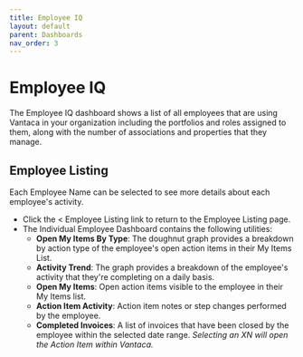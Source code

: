 ```yaml
---
title: Employee IQ
layout: default
parent: Dashboards
nav_order: 3
---
```


# Employee IQ
The Employee IQ dashboard shows a list of all employees that are using Vantaca in your organization including the portfolios and roles assigned to them, along with the number of associations and properties that they manage.

## Employee Listing
Each Employee Name can be selected to see more details about each employee's activity.

- Click the < Employee Listing link to return to the Employee Listing page.
- The Individual Employee Dashboard contains the following utilities:
    - **Open My Items By Type**: The doughnut graph provides a breakdown by action type of the employee's open action items in their My Items List.
	- **Activity Trend**: The graph provides a breakdown of the employee's activity that they're completing on a daily basis.
	- **Open My Items**: Open action items visible to the employee in their My Items list.
	- **Action Item Activity**: Action item notes or step changes performed by the employee.
	- **Completed Invoices**: A list of invoices that have been closed by the employee within the selected date range. *Selecting an XN will open the Action Item within Vantaca.*

